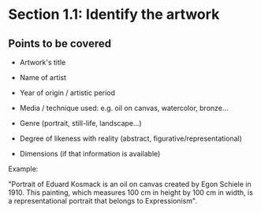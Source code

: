 # Section 1.1: Identify the artwork

## Points to be covered

* Artwork's title

* Name of artist

* Year of origin / artistic period

* Media / technique used: e.g. oil on canvas, watercolor, bronze...

* Genre (portrait, still-life, landscape...)

* Degree of likeness with reality (abstract, figurative/representational)

* Dimensions (if that information is available)

Example:

"Portrait of Eduard Kosmack is an oil on canvas created by Egon Schiele in 1910. This painting, which measures 100 cm in height by 100 cm in width, is a representational portrait that belongs to Expressionism".